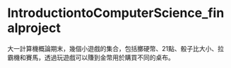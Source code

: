 # IntroductiontoComputerScience_finalproject
大一計算機概論期末，幾個小遊戲的集合，包括擲硬幣、21點、骰子比大小、拉霸機和賽馬，透過玩遊戲可以賺到金幣用於購買不同的桌布。
